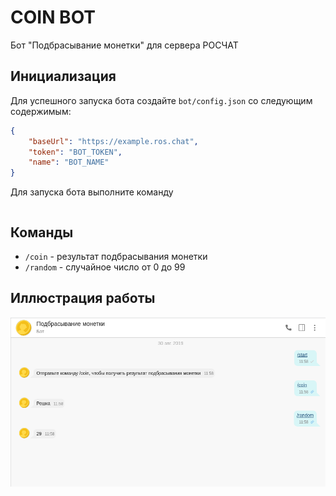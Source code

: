 # COIN BOT
Бот "Подбрасывание монетки" для сервера РОСЧАТ

## Инициализация
Для успешного запуска бота cоздайте `bot/config.json` со следующим содержимым:
```json
{
	"baseUrl": "https://example.ros.chat",
	"token": "BOT_TOKEN",
	"name": "BOT_NAME"
}
```

Для запуска бота выполните команду
```bash

```

## Команды
* `/coin` - результат подбрасывания монетки
* `/random` - случайное число от 0 до 99

## Иллюстрация работы
![бот монетка](./example/coin-bot.png)
